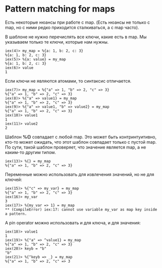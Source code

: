 # Pattern matching for maps

Есть некоторые нюансы при работе с map. (Есть нюансы не только с map, но с ними редко приходится сталкиваться, а с map часто).

В шаблоне не нужно перечислять все ключи, какие есть в map. Мы указываем только те ключи, которые нам нужны.

```
iex(4)> my_map = %{a: 1, b: 2, c: 3}
%{a: 1, b: 2, c: 3}
iex(5)> %{a: value} = my_map
%{a: 1, b: 2, c: 3}
iex(6)> value
1
```

Если ключи не являются атомами, то синтаксис отличается.
```
iex(7)> my_map = %{"a" => 1, "b" => 2, "c" => 3}
%{"a" => 1, "b" => 2, "c" => 3}
iex(8)> %{"a" => value1} = my_map
%{"a" => 1, "b" => 2, "c" => 3}
iex(9)> %{"a" => value1, "b" => value2} = my_map
%{"a" => 1, "b" => 2, "c" => 3}
iex(10)> value1
1
iex(11)> value2
2
```

Шаблон **%{}** совпадает с любой map. Это может быть контринтуитивно, кто-то может ожидать, что этот шаблон совпадает только с пустой map. По сути, такой шаблон проверяет, что значение является map, а не каким-то другим типом.

```
iex(13)> %{} = my_map
%{"a" => 1, "b" => 2, "c" => 3}
```

Переменные можно использовать для извлечения значений, но не для ключей:
```
iex(15)> %{"c" => my_var} = my_map
%{"a" => 1, "b" => 2, "c" => 3}
iex(16)> my_var
3
iex(17)> %{my_var => 1} = my_map
** (CompileError) iex:17: cannot use variable my_var as map key inside a pattern.
```

А pin operator можно использовать и для ключа, и для значения:
```
iex(18)> value1
1
iex(19)> %{"a" => ^value1} = my_map
%{"a" => 1, "b" => 2, "c" => 3}
iex(20)> keyb = "b"
"b"
iex(21)> %{^keyb => _} = my_map
%{"a" => 1, "b" => 2, "c" => 3
```

